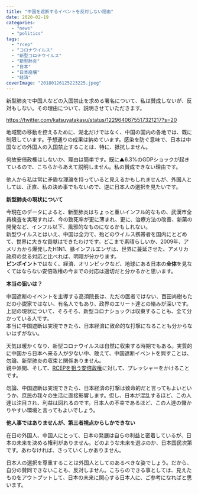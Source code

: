 ```yaml
---
title: "中国を遮断するイベントを反対しない理由"
date: 2020-02-19
categories: 
  - "news"
  - "politics"
tags: 
  - "rcep"
  - "コロナウイルス"
  - "新型コロナウイルス"
  - "新型肺炎"
  - "日本"
  - "日本崩壊"
  - "経済"
coverImage: "20180126125223225.jpeg"
---
```


新型肺炎で中国人などの入国禁止を求める署名について、私は賛成しないが、反対もしない。その理由について、説明させていただきます。

https://twitter.com/katsuyatakasu/status/1229640675517321217?s=20

地域間の移動を控えるために、湖北だけではなく、中国の国内の各地では、既に制限しています。予想通りの成果は納めています。感染を防ぐ意味で、日本は中国などの外国人の入国禁止することは、特に、抵抗しません。

何故安倍政権はしないか、理由は簡単です。既に▲6.3%のGDPショックが起きているので、こちらからあえて説明しません。私の賛成できない理由です。

他人から私は常に矛盾な理論を持っていると見えるかもしれませんが、外国人としては、正直、私の決め事でもないので、逆に日本人の選択を見たいです。

**新型肺炎の現状について**

今現在のデータによると、新型肺炎はちょっと重いインフル的なもの、武漢市全員検査を実現すれば、今の致死率が更に薄まれ、更に、治療方法の改善、新薬の開発など、インフル以下、風邪的なものになるかもしれない。  
新型ウイルスとはいえ、中国は全力で、殆どのウイルス携帯者を国内にとどめて、世界に大きな貢献はできたわけです。どこまで素晴らしいか、2009年、アメリカから爆発したH1N1、豚インフルエンザは、世界に蔓延させた、アメリカ政府の怠る対応と比べれば、明暗が分かります。  
**ピンポイント**ではなく、経済、オリンピックなど、地球にある日本の**全体**を見なくてはならない安倍政権の今までの対応は適切だと分かるかと思います。

**本当の狙いは？**

中国遮断のイベントを主導する高須院長は、ただの医者ではない、百田尚樹もただの小説家ではない、有名人でもあり、政界のエリート達との絡みが深いです。上記の現状について、そろそろ、新型コロナショックは収束することも、全て分かっている人です。  
本当に中国遮断は実現できたら、日本経済に致命的な打撃になることも分からないはずがない。

天気は暖かくなり、新型コロナウイルスは自然に収束する時期でもある。実質的に中国から日本へ来る人が少ない中、敢えて、中国遮断イベントを興すことは、勿論、新型肺炎の収束と関係ありません。  
親中派閥、そして、[RCEPを狙う安倍政権](https://blog.loveapple.cn/politics/202002143480.html)に対して、プレッシャーをかけることです。

勿論、中国遮断は実現できたら、日本経済の打撃は致命的だと言ってもよいというか、庶民の我々の生活に直接影響します。但し、日本が混乱するほど、この人達は注目され、利益は図れるのです。日本人の不幸であるほど、この人達の儲かりやすい環境と言ってもよいでしょう。

**他人事ではありませんが、第三者視点からしかできない**

在日の外国人、中国人にとって、日本の発展は自らの利益と密着しているが、日本の未来を決める権利がありません。どのような未来を選ぶのか、日本国民次第です。あわなければ、さっていくしかありません。

日本人の選択を尊重することは外国人としてのあるべきな姿でしょう。だから、自分の賛同できないことも、反対しません。こちらのできる事としては、見えたものをアウトプットして、日本の未来に関心する日本人に、ご参考になればと思います。
